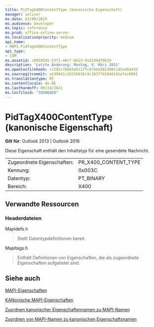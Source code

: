 ```yaml
---
title: PidTagX400ContentType (kanonische Eigenschaft)
manager: soliver
ms.date: 03/09/2015
ms.audience: Developer
ms.topic: reference
ms.prod: office-online-server
ms.localizationpriority: medium
api_name:
- MAPI.PidTagX400ContentType
api_type:
- COM
ms.assetid: c8959592-53f3-48cf-b623-91d199df0629
description: 'Letzte Änderung: Montag, 9. März 2015'
ms.openlocfilehash: cc291c768e5e0117fc474ed382300ccd2ed0a43d
ms.sourcegitcommit: a1d9041c20256616c9c183f7d1049142a7ac6991
ms.translationtype: MT
ms.contentlocale: de-DE
ms.lasthandoff: 09/24/2021
ms.locfileid: "59586859"
---
```

# <a name="pidtagx400contenttype-canonical-property"></a>PidTagX400ContentType (kanonische Eigenschaft)

  
  
**Gilt für**: Outlook 2013 | Outlook 2016 
  
Diese Eigenschaft enthält den Inhaltstyp für eine gesendete Nachricht.
  
|||
|:-----|:-----|
|Zugeordnete Eigenschaften:  <br/> |PR_X400_CONTENT_TYPE  <br/> |
|Kennung:  <br/> |0x003C  <br/> |
|Datentyp:  <br/> |PT_BINARY  <br/> |
|Bereich:  <br/> |X400  <br/> |
   
## <a name="related-resources"></a>Verwandte Ressourcen

### <a name="header-files"></a>Headerdateien

Mapidefs.h
  
> Stellt Datentypdefinitionen bereit.
    
Mapitags.h
  
> Enthält Definitionen von Eigenschaften, die als zugeordnete Eigenschaften aufgelistet sind.
    
## <a name="see-also"></a>Siehe auch



[MAPI-Eigenschaften](mapi-properties.md)
  
[KANonische MAPI-Eigenschaften](mapi-canonical-properties.md)
  
[Zuordnen kanonischer Eigenschaftennamen zu MAPI-Namen](mapping-canonical-property-names-to-mapi-names.md)
  
[Zuordnen von MAPI-Namen zu kanonischen Eigenschaftsnamen](mapping-mapi-names-to-canonical-property-names.md)

